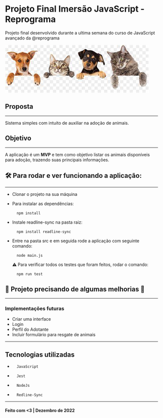# Projeto Final Imersão JavaScript - Reprograma 
Projeto final desenvolvido durante a ultima semana do curso de JavaScript avançado da @reprograma

![imagem com cachorrinhos e gatinhos](src/assets/dogocats.jpg)

## Proposta
***
Sistema simples com intuito de auxiliar na adoção de animais. 

## Objetivo
***
A aplicação é um **MVP**  e tem como objetivo listar os animais disponíveis para adoção, trazendo suas principais informações.  



## 🛠️ Para rodar e ver funcionando a aplicação:
***
* Clonar o projeto na sua máquina
* Para instalar as dependências:    

        npm install

* Instale readline-sync na pasta raiz: 

        npm install readline-sync

* Entre na pasta src e em seguida rode a aplicação com seguinte comando:

        node main.js





    ⚠️ Para verificar todos os testes que foram feitos, rodar o comando:
        

        npm run test

## 🚧 Projeto precisando de algumas melhorias 🚧
***
 ### Implementações futuras
* Criar uma interface 
* Login 
* Perfil do Adotante
* Incluir formulário para resgate de animais 

***
## Tecnologias utilizadas
* 
        JavaScript
* 
        Jest 
*       NodeJs

*       Redline-Sync

***

#### Feito com **<3** | Dezembro de 2022
